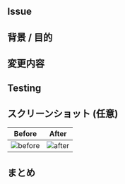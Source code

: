 ## Issue

## 背景 / 目的

## 変更内容

## Testing

## スクリーンショット (任意)
| Before | After |
| ------ | ----- |
| ![before](docs/before.png) | ![after](docs/after.png) |

## まとめ
